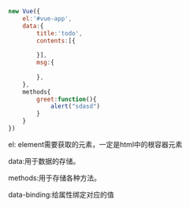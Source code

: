 ```javascript
new Vue({
    el:'#vue-app',
    data:{
        title:'todo',
        contents:[{
            
        }],
        msg:{
            
        },
    },
    methods{
    	greet:function(){
    		alert("sdasd")
		}    
	}
})
```

el: element需要获取的元素，一定是html中的根容器元素

data:用于数据的存储。

methods:用于存储各种方法。

data-binding:给属性绑定对应的值